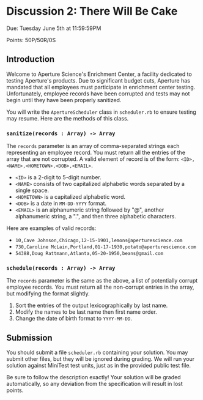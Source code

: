 # Discussion 2: There Will Be Cake
Due: Tuesday June 5th at 11:59:59PM

Points: 50P/50R/0S

## Introduction
Welcome to Aperture Science's Enrichment Center, a facility dedicated
to testing Aperture's products. Due to significant budget cuts, Aperture
has mandated that all employees must participate in enrichment center testing.
Unfortunately, employee records have been corrupted and tests may not
begin until they have been properly sanitized.

You will write the `ApertureScheduler` class in `scheduler.rb` to ensure
testing may resume. Here are the methods of this class.

### `sanitize(records : Array) -> Array`
The `records` parameter is an array of comma-separated strings each
representing an employee record. You must return all the entries of
the array that are not corrupted. A valid element of record is of
the form: `<ID>,<NAME>,<HOMETOWN>,<DOB>,<EMAIL>`.

* `<ID>` is a 2-digit to 5-digit number.
* `<NAME>` consists of two capitalized alphabetic words separated by a single space.
* `<HOMETOWN>` is a capitalized alphabetic word.
* `<DOB>` is a date in `MM-DD-YYYY` format.
* `<EMAIL>` is an alphanumeric string followed by "@", another alphanumeric string, a ".", and then three alphabetic characters.

Here are examples of valid records:

* `10,Cave Johnson,Chicago,12-15-1901,lemons@aperturescience.com`
* `730,Caroline McLain,Portland,01-17-1930,potato@aperturescience.com`
* `54388,Doug Rattmann,Atlanta,05-20-1950,beans@gmail.com`

### `schedule(records : Array) -> Array`
The `records` parameter is the same as the above, a list of potentially
corrupt employee records. You must return all the non-corrupt entries
in the array, but modifying the format slightly.

1. Sort the entries of the output lexicographically by last name.
2. Modify the names to be last name then first name order.
2. Change the date of birth format to `YYYY-MM-DD`.

## Submission
You should submit a file `scheduler.rb` containing your solution. You may submit other files, but they will be ignored during grading. We will run your solution against MiniTest test units, just as in the provided public test file.

Be sure to follow the description exactly! Your solution will be graded automatically, so any deviation from the specification will result in lost points.
